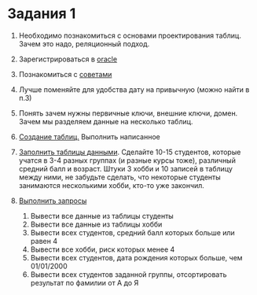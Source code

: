 # Задания 1

1. Необходимо познакомиться с основами проектирования таблиц. Зачем это надо, реляционный подход.

2. Зарегистрироваться в [oracle](https://apex.oracle.com)

3. Познакомиться с [советами](../Readme.md)

4. Лучше поменяйте для удобства дату на привычную (можно найти в п.3)

5. Понять зачем нужны первичные ключи, внешние ключи, домен. Зачем мы разделяем данные на несколько таблиц.

6. [Создание таблиц.](./Readme.md) Выполнить написанное

7. [Заполнить таблицы данными](./Readme.md#заполнение-таблиц). Сделайте 10-15 студентов, которые учатся в 3-4 разных группах (и разные курсы тоже), различный средний балл и возраст. Штуки 3 хобби и 10 записей в таблицу между ними, не забудьте сделать, что некоторые студенты занимаются несколькими хобби, кто-то уже закончил.

8. [Выполнить запросы](../../Theory/2_SQL/DML.md#оператор-выбора-select)

   1. Вывести все данные из таблицы студенты
   2. Вывести все данные из таблицы хобби
   3. Вывести всех студентов, средний балл которых больше или равен 4
   4. Вывести все хобби, риск которых менее 4
   5. Вывести всех студентов, дата рождения которых больше, чем 01/01/2000
   6. Вывести всех студентов заданной группы, отсортировать результат по фамилии от А до Я
